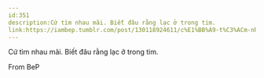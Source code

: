 ```yaml
---
id:351
description:Cứ tìm nhau mãi. Biết đâu rằng lạc ở trong tim.
link:https://iambep.tumblr.com/post/130118924611/c%E1%BB%A9-t%C3%ACm-nhau-m%C3%A3i-bi%E1%BA%BFt-%C4%91%C3%A2u-r%E1%BA%B1ng-l%E1%BA%A1c-%E1%BB%9F-trong-tim
---
```


Cứ tìm nhau mãi. Biết đâu rằng lạc ở trong tim.

From BeP